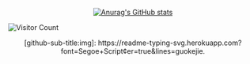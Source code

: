 <div id="title" align=center>

[![Anurag's GitHub stats](https://github-readme-stats.vercel.app/api?username=guokejie&show_icons=true&theme=tokyonight)](https://b23.tv/iEJTnPp)

</div>


![Visitor Count](https://profile-counter.glitch.me/guokejie/count.svg)


<div id="count" align=center>
[github-sub-title:img]: https://readme-typing-svg.herokuapp.com?font=Segoe+Script&center=true&lines=guokejie.
</div>
